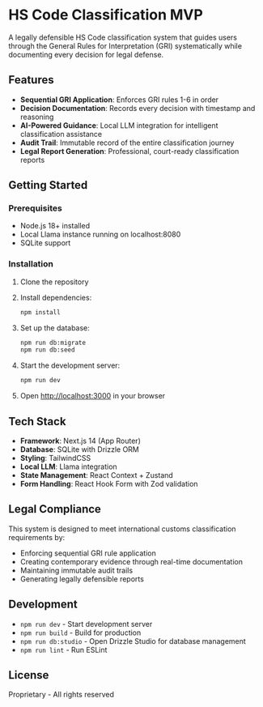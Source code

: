 # HS Code Classification MVP

A legally defensible HS Code classification system that guides users through the General Rules for Interpretation (GRI) systematically while documenting every decision for legal defense.

## Features

- **Sequential GRI Application**: Enforces GRI rules 1-6 in order
- **Decision Documentation**: Records every decision with timestamp and reasoning
- **AI-Powered Guidance**: Local LLM integration for intelligent classification assistance
- **Audit Trail**: Immutable record of the entire classification journey
- **Legal Report Generation**: Professional, court-ready classification reports

## Getting Started

### Prerequisites

- Node.js 18+ installed
- Local Llama instance running on localhost:8080
- SQLite support

### Installation

1. Clone the repository
2. Install dependencies:
   ```bash
   npm install
   ```

3. Set up the database:
   ```bash
   npm run db:migrate
   npm run db:seed
   ```

4. Start the development server:
   ```bash
   npm run dev
   ```

5. Open [http://localhost:3000](http://localhost:3000) in your browser

## Tech Stack

- **Framework**: Next.js 14 (App Router)
- **Database**: SQLite with Drizzle ORM
- **Styling**: TailwindCSS
- **Local LLM**: Llama integration
- **State Management**: React Context + Zustand
- **Form Handling**: React Hook Form with Zod validation

## Legal Compliance

This system is designed to meet international customs classification requirements by:
- Enforcing sequential GRI rule application
- Creating contemporary evidence through real-time documentation
- Maintaining immutable audit trails
- Generating legally defensible reports

## Development

- `npm run dev` - Start development server
- `npm run build` - Build for production
- `npm run db:studio` - Open Drizzle Studio for database management
- `npm run lint` - Run ESLint

## License

Proprietary - All rights reserved